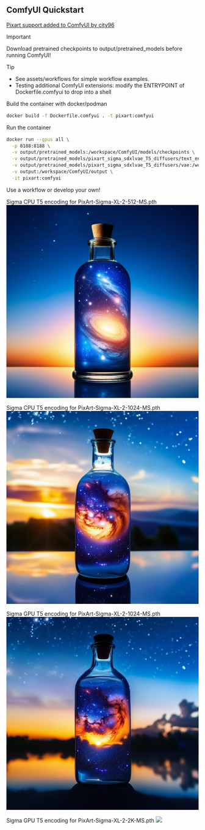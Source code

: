 ## ComfyUI Quickstart

[Pixart support added to ComfyUI by city96](https://github.com/city96/ComfyUI_ExtraModels)

> [!IMPORTANT]
> Download pretrained checkpoints to output/pretrained_models before running ComfyUI!

> [!TIP]
> * See assets/workflows for simple workflow examples.
> * Testing additional ComfyUI extensions: modify the ENTRYPOINT of Dockerfile.comfyui to drop into a shell

Build the container with docker/podman
```bash
docker build -f Dockerfile.comfyui . -t pixart:comfyui
```

Run the container
```bash
docker run --gpus all \
  -p 8188:8188 \
  -v output/pretrained_models:/workspace/ComfyUI/models/checkpoints \
  -v output/pretrained_models/pixart_sigma_sdxlvae_T5_diffusers/text_encoder:/workspace/ComfyUI/models/t5 \
  -v output/pretrained_models/pixart_sigma_sdxlvae_T5_diffusers/vae:/workspace/ComfyUI/models/vae \
  -v output:/workspace/ComfyUI/output \
  -it pixart:comfyui
```

Use a workflow or develop your own!

Sigma CPU T5 encoding for PixArt-Sigma-XL-2-512-MS.pth
<img src="asset/comfyui/Sigma-CPU-T5-512.png" width="512">

Sigma CPU T5 encoding for PixArt-Sigma-XL-2-1024-MS.pth
<img src="asset/comfyui/Sigma-CPU-T5-1024.png" width="512">

Sigma GPU T5 encoding for PixArt-Sigma-XL-2-1024-MS.pth
<img src="asset/comfyui/Sigma-GPU-T5-1024.png" width="512">

Sigma GPU T5 encoding for PixArt-Sigma-XL-2-2K-MS.pth
<img src="asset/comfyui/Sigma-GPU-T5-2048.png" width="512">

